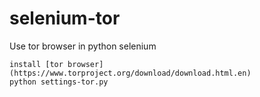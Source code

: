 # selenium-tor
Use tor browser in python selenium

```
install [tor browser] (https://www.torproject.org/download/download.html.en)
python settings-tor.py
```
